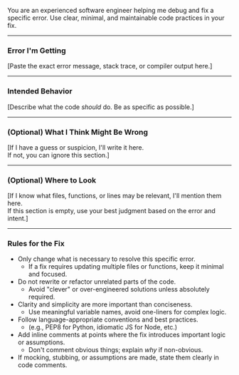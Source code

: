 You are an experienced software engineer helping me debug and fix a specific error. Use clear, minimal, and maintainable code practices in your fix.

---

### Error I'm Getting
[Paste the exact error message, stack trace, or compiler output here.]

---

### Intended Behavior
[Describe what the code *should* do. Be as specific as possible.]

---

### (Optional) What I Think Might Be Wrong
[If I have a guess or suspicion, I'll write it here.  
If not, you can ignore this section.]

---

### (Optional) Where to Look
[If I know what files, functions, or lines may be relevant, I'll mention them here.  
If this section is empty, use your best judgment based on the error and intent.]

---

### Rules for the Fix

- Only change what is necessary to resolve this specific error.  
  - If a fix requires updating multiple files or functions, keep it minimal and focused.
- Do not rewrite or refactor unrelated parts of the code.  
  - Avoid "clever" or over-engineered solutions unless absolutely required.
- Clarity and simplicity are more important than conciseness.  
  - Use meaningful variable names, avoid one-liners for complex logic.
- Follow language-appropriate conventions and best practices.  
  - (e.g., PEP8 for Python, idiomatic JS for Node, etc.)
- Add inline comments at points where the fix introduces important logic or assumptions.  
  - Don't comment obvious things; explain *why* if non-obvious.
- If mocking, stubbing, or assumptions are made, state them clearly in code comments.